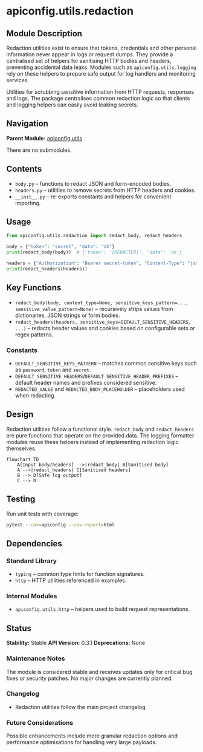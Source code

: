# apiconfig.utils.redaction

## Module Description

Redaction utilities exist to ensure that tokens, credentials and other personal
information never appear in logs or request dumps. They provide a centralised
set of helpers for sanitising HTTP bodies and headers, preventing accidental
data leaks. Modules such as `apiconfig.utils.logging` rely on these helpers to
prepare safe output for log handlers and monitoring services.

Utilities for scrubbing sensitive information from HTTP requests, responses and
logs. The package centralises common redaction logic so that clients and logging
helpers can easily avoid leaking secrets.

## Navigation

**Parent Module:** [apiconfig.utils](../README.md)

There are no submodules.

## Contents
- `body.py` – functions to redact JSON and form-encoded bodies.
- `headers.py` – utilities to remove secrets from HTTP headers and cookies.
- `__init__.py` – re-exports constants and helpers for convenient importing.

## Usage
```python
from apiconfig.utils.redaction import redact_body, redact_headers

body = {"token": "secret", "data": "ok"}
print(redact_body(body))  # {'token': '[REDACTED]', 'data': 'ok'}

headers = {"Authorization": "Bearer secret-token", "Content-Type": "json"}
print(redact_headers(headers))
```

## Key Functions
- `redact_body(body, content_type=None, sensitive_keys_pattern=..., sensitive_value_pattern=None)` – recursively strips values from dictionaries, JSON strings or form bodies.
- `redact_headers(headers, sensitive_keys=DEFAULT_SENSITIVE_HEADERS, ...)` – redacts header values and cookies based on configurable sets or regex patterns.

### Constants
- `DEFAULT_SENSITIVE_KEYS_PATTERN` – matches common sensitive keys such as `password`, `token` and `secret`.
- `DEFAULT_SENSITIVE_HEADERS`/`DEFAULT_SENSITIVE_HEADER_PREFIXES` – default header names and prefixes considered sensitive.
- `REDACTED_VALUE` and `REDACTED_BODY_PLACEHOLDER` – placeholders used when redacting.

## Design
Redaction utilities follow a functional style. `redact_body` and `redact_headers` are pure functions that operate on the provided data. The logging formatter modules reuse these helpers instead of implementing redaction logic themselves.

```mermaid
flowchart TD
    A[Input body/headers] -->|redact_body| B[Sanitised body]
    A -->|redact_headers| C[Sanitised headers]
    B --> D[Safe log output]
    C --> D
```

## Testing
Run unit tests with coverage:
```bash
pytest --cov=apiconfig --cov-report=html
```

## Dependencies

### Standard Library
- `typing` – common type hints for function signatures.
- `http` – HTTP utilities referenced in examples.

### Internal Modules
- `apiconfig.utils.http` – helpers used to build request representations.

## Status

**Stability:** Stable
**API Version:** 0.3.1
**Deprecations:** None

### Maintenance Notes
The module is considered stable and receives updates only for critical bug fixes
or security patches. No major changes are currently planned.

### Changelog
- Redaction utilities follow the main project changelog.

### Future Considerations
Possible enhancements include more granular redaction options and performance
optimisations for handling very large payloads.
